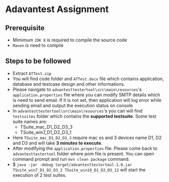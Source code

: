 # Adavantest Assignment

## Prerequisite
* Mimimum `JDK 8` is required to compile the source code
* `Maven` is need to compile

## Steps to be followed
* Extract `ATTest.zip`
* You will find code folder and `ATTest.docx` file which contains application, database and testcase design and other informations.
* Please navigate to `advantesttestertool\src\main\resources`'s `application.properties` file where you can modify SMTP details which is need to send email. If it is not set, then application will log error while sending email and output the execution status on console
* In  `advantesttestertool\src\main\resources`'s you can will find `testsuites` folder which contains the **supported testsuite**. Some test suite names are:
    * TSuite_mac_D1_D2_D3_3
    * TSuite_win7_D1_D2_D3_1
* Here `TSuite_mac_D1_D2_D3_3` require mac os and 3 devices name D1, D2 and D3 and will take **3 minutes to execute**.
* After modifying the `application.properties` file. Please come back to `advantesttestertool` folder where pom file is present. You can open command prompt and run `mvn clean package` command.
* $ `java -jar -debug target/advantesttestertool-1.0.jar TSuite_win7_D1_D2_D3_2 TSuite_win10_D1_D2_D3_12` will start the execution of 2 test suites.